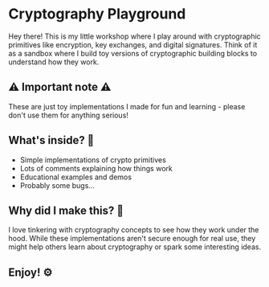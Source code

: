 # Cryptography Playground

Hey there! This is my little workshop where I play around with cryptographic primitives like encryption, key exchanges, and digital signatures. Think of it as a sandbox where I build toy versions of cryptographic building blocks to understand how they work.

## ⚠️ Important note ⚠️
These are just toy implementations I made for fun and learning - please don't use them for anything serious!

## What's inside? 🧩
- Simple implementations of crypto primitives
- Lots of comments explaining how things work
- Educational examples and demos
- Probably some bugs...

## Why did I make this? 🤔
I love tinkering with cryptography concepts to see how they work under the hood. While these implementations aren't secure enough for real use, they might help others learn about cryptography or spark some interesting ideas.

## Enjoy! ⚙️
